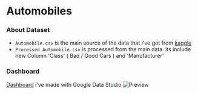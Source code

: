 # Automobiles

### About Dataset
- `Automobile.csv` is the main source of the data that i've got from [kaggle](https://www.kaggle.com/datasets/tawfikelmetwally/automobile-dataset) 
- `Processed Automobile.csv` is processed from the main data. its include new Column 'Class' ( Bad / Good Cars ) and 'Manufacturer'  


### Dashboard
[Dashboard](https://lookerstudio.google.com/reporting/fb1ed968-5de2-439d-98c8-adfbcb88c9c4) i've made with Google Data Studio 
![Preview](https://github.com/nuwbie-11/Data-Analytics/assets/63080447/3f1cc9ab-b9d8-4476-bb6c-e9d085785723)



